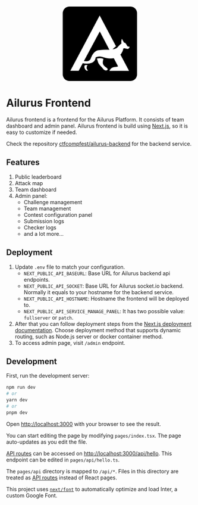 <p align="center">
    <img src="./docs/logo.png" width="200">
</p>

# Ailurus Frontend
Ailurus frontend is a frontend for the Ailurus Platform. It consists of team dashboard and admin panel. Ailurus frontend is build using [Next.js](https://nextjs.org/), so it is easy to customize if needed.

Check the repository [ctfcompfest/ailurus-backend](https://github.com/ctfcompfest/ailurus-backend) for the backend service.

## Features
1. Public leaderboard
2. Attack map
3. Team dashboard
4. Admin panel:
    - Challenge management
    - Team management
    - Contest configuration panel
    - Submission logs
    - Checker logs
    - and a lot more...

## Deployment

1. Update `.env` file to match your configuration.
    - `NEXT_PUBLIC_API_BASEURL`: Base URL for Ailurus backend api endpoints.
    - `NEXT_PUBLIC_API_SOCKET`: Base URL for Ailurus socket.io backend. Normally it equals to your hostname for the backend service.
    - `NEXT_PUBLIC_API_HOSTNAME`: Hostname the frontend will be deployed to.
    - `NEXT_PUBLIC_API_SERVICE_MANAGE_PANEL`: It has two possible value: `fullserver` or `patch`.
2. After that you can follow deployment steps from the [Next.js deployment documentation](https://nextjs.org/docs/pages/building-your-application/deploying). Choose deployment method that supports dynamic routing, such as Node.js server or docker container method.
3. To access admin page, visit `/admin` endpoint.

## Development

First, run the development server:

```bash
npm run dev
# or
yarn dev
# or
pnpm dev
```

Open [http://localhost:3000](http://localhost:3000) with your browser to see the result.

You can start editing the page by modifying `pages/index.tsx`. The page auto-updates as you edit the file.

[API routes](https://nextjs.org/docs/api-routes/introduction) can be accessed on [http://localhost:3000/api/hello](http://localhost:3000/api/hello). This endpoint can be edited in `pages/api/hello.ts`.

The `pages/api` directory is mapped to `/api/*`. Files in this directory are treated as [API routes](https://nextjs.org/docs/api-routes/introduction) instead of React pages.

This project uses [`next/font`](https://nextjs.org/docs/basic-features/font-optimization) to automatically optimize and load Inter, a custom Google Font.